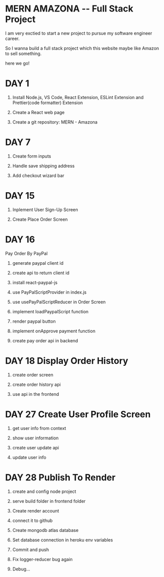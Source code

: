 # MERN AMAZONA -- Full Stack Project

I am very exctied to start a new project to pursue my software engineer career.

So I wanna build a full stack project which this website maybe like Amazon to sell something.

here we go!

# DAY 1

1. Install Node.js, VS Code, React Extension, ESLint Extension and Prettier(code formatter) Extension

2. Create a React web page

3. Create a git repository: MERN - Amazona

# DAY 7

1. Create form inputs

2. Handle save shipping address

3. Add checkout wizard bar

# DAY 15

1. Inplement User Sign-Up Screen

2. Create Place Order Screen

# DAY 16

Pay Order By PayPal

1. generate paypal client id

2. create api to return client id

3. install react-paypal-js

4. use PayPalScriptProvider in index.js

5. use usePayPalScriptReducer in Order Screen

6. implement loadPaypalScript function

7. render paypal button

8. implement onApprove payment function

9. create pay order api in backend

# DAY 18 Display Order History

1. create order screen

2. create order history api

3. use api in the frontend

# DAY 27 Create User Profile Screen

1. get user info from context

2. show user information

3. create user update api

4. update user info

# DAY 28 Publish To Render

1. create and config node project

2. serve build folder in frontend folder

3. Create render account

4. connect it to github

5. Create mongodb atlas database

6. Set database connection in heroku env variables

7. Commit and push

8. Fix logger-reducer bug again

9. Debug...
